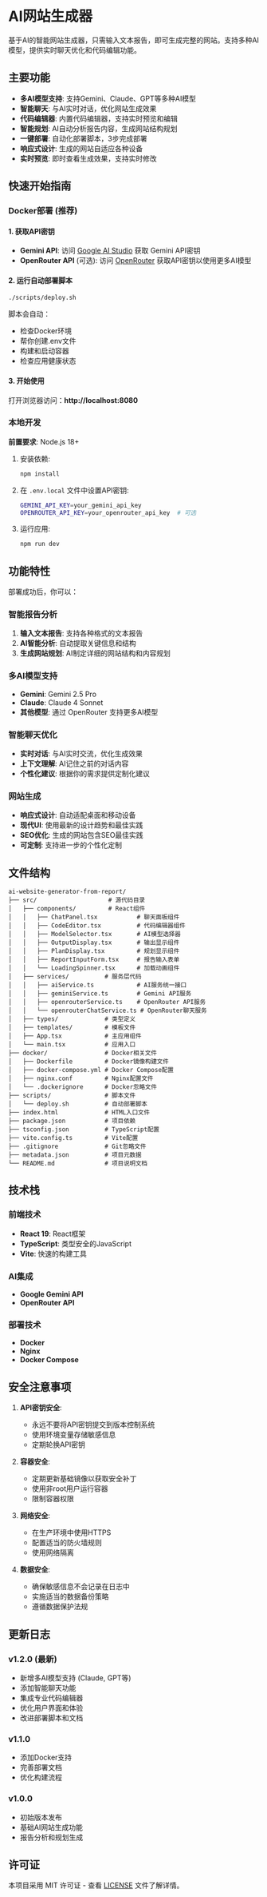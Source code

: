 # AI网站生成器

基于AI的智能网站生成器，只需输入文本报告，即可生成完整的网站。支持多种AI模型，提供实时聊天优化和代码编辑功能。

## 主要功能

- **多AI模型支持**: 支持Gemini、Claude、GPT等多种AI模型
- **智能聊天**: 与AI实时对话，优化网站生成效果
- **代码编辑器**: 内置代码编辑器，支持实时预览和编辑
- **智能规划**: AI自动分析报告内容，生成网站结构规划
- **一键部署**: 自动化部署脚本，3步完成部署
- **响应式设计**: 生成的网站自适应各种设备
- **实时预览**: 即时查看生成效果，支持实时修改

## 快速开始指南

### Docker部署 (推荐)

#### 1. 获取API密钥
- **Gemini API**: 访问 [Google AI Studio](https://aistudio.google.com/app/apikey) 获取 Gemini API密钥
- **OpenRouter API** (可选): 访问 [OpenRouter](https://openrouter.ai/) 获取API密钥以使用更多AI模型

#### 2. 运行自动部署脚本
```bash
./scripts/deploy.sh
```
脚本会自动：
- 检查Docker环境
- 帮你创建.env文件
- 构建和启动容器
- 检查应用健康状态

#### 3. 开始使用
打开浏览器访问：**http://localhost:8080**

### 本地开发

**前置要求**: Node.js 18+

1. 安装依赖:
   ```bash
   npm install
   ```
2. 在 `.env.local` 文件中设置API密钥:
   ```bash
   GEMINI_API_KEY=your_gemini_api_key
   OPENROUTER_API_KEY=your_openrouter_api_key  # 可选
   ```
3. 运行应用:
   ```bash
   npm run dev
   ```

## 功能特性

部署成功后，你可以：

### 智能报告分析
1. **输入文本报告**: 支持各种格式的文本报告
2. **AI智能分析**: 自动提取关键信息和结构
3. **生成网站规划**: AI制定详细的网站结构和内容规划

### 多AI模型支持
- **Gemini**: Gemini 2.5 Pro
- **Claude**: Claude 4 Sonnet
- **其他模型**: 通过 OpenRouter 支持更多AI模型

### 智能聊天优化
- **实时对话**: 与AI实时交流，优化生成效果
- **上下文理解**: AI记住之前的对话内容
- **个性化建议**: 根据你的需求提供定制化建议

### 网站生成
- **响应式设计**: 自动适配桌面和移动设备
- **现代UI**: 使用最新的设计趋势和最佳实践
- **SEO优化**: 生成的网站包含SEO最佳实践
- **可定制**: 支持进一步的个性化定制

## 文件结构

```
ai-website-generator-from-report/
├── src/                    # 源代码目录
│   ├── components/         # React组件
│   │   ├── ChatPanel.tsx           # 聊天面板组件
│   │   ├── CodeEditor.tsx          # 代码编辑器组件
│   │   ├── ModelSelector.tsx       # AI模型选择器
│   │   ├── OutputDisplay.tsx       # 输出显示组件
│   │   ├── PlanDisplay.tsx         # 规划显示组件
│   │   ├── ReportInputForm.tsx     # 报告输入表单
│   │   └── LoadingSpinner.tsx      # 加载动画组件
│   ├── services/          # 服务层代码
│   │   ├── aiService.ts            # AI服务统一接口
│   │   ├── geminiService.ts        # Gemini API服务
│   │   ├── openrouterService.ts    # OpenRouter API服务
│   │   └── openrouterChatService.ts # OpenRouter聊天服务
│   ├── types/             # 类型定义
│   ├── templates/         # 模板文件
│   ├── App.tsx            # 主应用组件
│   └── main.tsx           # 应用入口
├── docker/                # Docker相关文件
│   ├── Dockerfile         # Docker镜像构建文件
│   ├── docker-compose.yml # Docker Compose配置
│   ├── nginx.conf         # Nginx配置文件
│   └── .dockerignore      # Docker忽略文件
├── scripts/               # 脚本文件
│   └── deploy.sh          # 自动部署脚本
├── index.html             # HTML入口文件
├── package.json           # 项目依赖
├── tsconfig.json          # TypeScript配置
├── vite.config.ts         # Vite配置
├── .gitignore             # Git忽略文件
├── metadata.json          # 项目元数据
└── README.md              # 项目说明文档
```

## 技术栈

### 前端技术
- **React 19**: React框架
- **TypeScript**: 类型安全的JavaScript
- **Vite**: 快速的构建工具

### AI集成
- **Google Gemini API**
- **OpenRouter API**

### 部署技术
- **Docker**
- **Nginx**
- **Docker Compose**

## 安全注意事项

1. **API密钥安全**: 
   - 永远不要将API密钥提交到版本控制系统
   - 使用环境变量存储敏感信息
   - 定期轮换API密钥

2. **容器安全**: 
   - 定期更新基础镜像以获取安全补丁
   - 使用非root用户运行容器
   - 限制容器权限

3. **网络安全**: 
   - 在生产环境中使用HTTPS
   - 配置适当的防火墙规则
   - 使用网络隔离

4. **数据安全**: 
   - 确保敏感信息不会记录在日志中
   - 实施适当的数据备份策略
   - 遵循数据保护法规

## 更新日志

### v1.2.0 (最新)
- 新增多AI模型支持 (Claude, GPT等)
- 添加智能聊天功能
- 集成专业代码编辑器
- 优化用户界面和体验
- 改进部署脚本和文档

### v1.1.0
- 添加Docker支持
- 完善部署文档
- 优化构建流程

### v1.0.0
- 初始版本发布
- 基础AI网站生成功能
- 报告分析和规划生成

## 许可证

本项目采用 MIT 许可证 - 查看 [LICENSE](LICENSE) 文件了解详情。